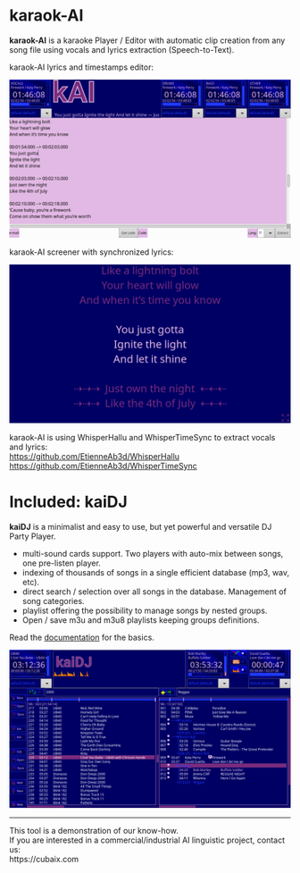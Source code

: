 # karaok-AI
**karaok-AI** is a karaoke Player / Editor with automatic clip creation from any song file using vocals and lyrics extraction (Speech-to-Text).

karaok-AI lyrics and timestamps editor:

<img src="https://github.com/EtienneAb3d/karaok-AI/blob/main/Screenshots/kAI.png?raw=true"/>

karaok-AI screener with synchronized lyrics:

<img src="https://github.com/EtienneAb3d/karaok-AI/blob/main/Screenshots/kAI-screener.png?raw=true"/>

karaok-AI is using WhisperHallu and WhisperTimeSync to extract vocals and lyrics:<br/>
https://github.com/EtienneAb3d/WhisperHallu <br/>
https://github.com/EtienneAb3d/WhisperTimeSync 

# Included: kaiDJ

**kaiDJ** is a minimalist and easy to use, but yet powerful and versatile DJ Party Player.
- multi-sound cards support. Two players with auto-mix between songs, one pre-listen player. 
- indexing of thousands of songs in a single efficient database (mp3, wav, etc).
- direct search / selection over all songs in the database. Management of song categories.
- playlist offering the possibility to manage songs by nested groups. 
- Open / save m3u and m3u8 playlists keeping groups definitions.

Read the <a href="https://karaok-ai.neurospell.com/doc/" target="_blank">documentation</a> for the basics.

<img src="https://github.com/EtienneAb3d/karaok-AI/blob/main/Screenshots/kaiDJ.png?raw=true"/>

<hr>
This tool is a demonstration of our know-how.<br/>
If you are interested in a commercial/industrial AI linguistic project, contact us:<br/>
https://cubaix.com
